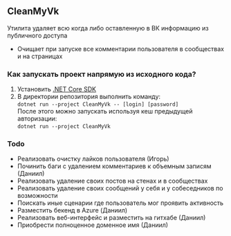 ## CleanMyVk
Утилита удаляет всю когда либо оставленную в ВК информацию из публичного доступа
* Очищает при запуске все комментарии пользователя в сообществах и на страницах
### Как запускать проект напрямую из исходного кода?
1. Установить [.NET Core SDK](https://dot.net)
2. В директории репозитория выполнить команду:  
`dotnet run --project CleanMyVk -- [login] [password]`  
После этого можно запускать используя кеш предыдущей авторизации:  
`dotnet run --project CleanMyVk`
### Todo
* Реализовать очистку лайков пользователя (Игорь)
* Починить баги с удалением комментариев к объемным записям (Даниил)
* Реализовать удаление своих постов на стенах и в сообществах
* Реализовать удаление своих сообщений у себя и у собеседников по возможности
* Поискать иные сценарии где пользователь мог проявить активность
* Разместить бекенд в Azure (Даниил)
* Реализовать веб-интерфейс и разместить на гитхабе (Даниил)
* Приобрести полноценное доменное имя (Даниил)
